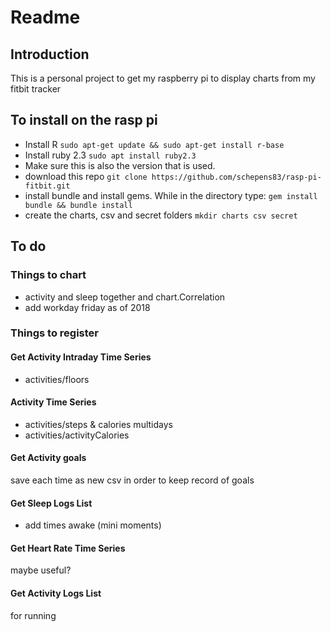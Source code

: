 # Readme
## Introduction
This is a personal project to get my raspberry pi to display charts from my fitbit tracker

## To install on the rasp pi
- Install R
`sudo apt-get update && sudo apt-get install r-base`
- Install ruby 2.3
`sudo apt install ruby2.3`
- Make sure this is also the version that is used.
- download this repo
`git clone https://github.com/schepens83/rasp-pi-fitbit.git`
- install bundle and install gems. While in the directory type:
`gem install bundle && bundle install`
- create the charts, csv and secret folders
`mkdir charts csv secret`


## To do
### Things to chart
- activity and sleep together and chart.Correlation
- add  workday friday as of 2018

### Things to register
#### Get Activity Intraday Time Series
- activities/floors

#### Activity Time Series
- activities/steps & calories multidays
- activities/activityCalories

#### Get Activity goals
save each time as new csv in order to keep record of goals

#### Get Sleep Logs List
- add times awake (mini moments)

#### Get Heart Rate Time Series
maybe useful?

#### Get Activity Logs List
for running

